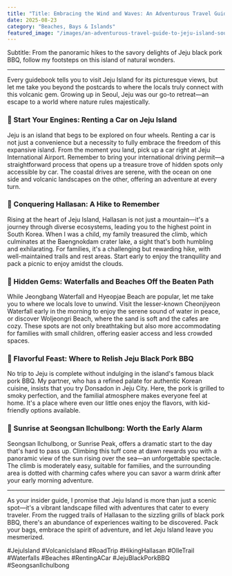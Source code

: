 ```yaml
---
title: "Title: Embracing the Wind and Waves: An Adventurous Travel Guide to Jeju Island"
date: 2025-08-23
category: "Beaches, Bays & Islands"
featured_image: "/images/an-adventurous-travel-guide-to-jeju-island-south-korea-211536.jpg"
---
```


Subtitle: From the panoramic hikes to the savory delights of Jeju black pork BBQ, follow my footsteps on this island of natural wonders.

---

Every guidebook tells you to visit Jeju Island for its picturesque views, but let me take you beyond the postcards to where the locals truly connect with this volcanic gem. Growing up in Seoul, Jeju was our go-to retreat—an escape to a world where nature rules majestically.

### 🚗 Start Your Engines: Renting a Car on Jeju Island

Jeju is an island that begs to be explored on four wheels. Renting a car is not just a convenience but a necessity to fully embrace the freedom of this expansive island. From the moment you land, pick up a car right at Jeju International Airport. Remember to bring your international driving permit—a straightforward process that opens up a treasure trove of hidden spots only accessible by car. The coastal drives are serene, with the ocean on one side and volcanic landscapes on the other, offering an adventure at every turn.

### 🌋 Conquering Hallasan: A Hike to Remember

Rising at the heart of Jeju Island, Hallasan is not just a mountain—it's a journey through diverse ecosystems, leading you to the highest point in South Korea. When I was a child, my family treasured the climb, which culminates at the Baengnokdam crater lake, a sight that's both humbling and exhilarating. For families, it's a challenging but rewarding hike, with well-maintained trails and rest areas. Start early to enjoy the tranquility and pack a picnic to enjoy amidst the clouds.

### 🌊 Hidden Gems: Waterfalls and Beaches Off the Beaten Path

While Jeongbang Waterfall and Hyeopjae Beach are popular, let me take you to where we locals love to unwind. Visit the lesser-known Cheonjiyeon Waterfall early in the morning to enjoy the serene sound of water in peace, or discover Woljeongri Beach, where the sand is soft and the cafes are cozy. These spots are not only breathtaking but also more accommodating for families with small children, offering easier access and less crowded spaces.

### 🍴 Flavorful Feast: Where to Relish Jeju Black Pork BBQ

No trip to Jeju is complete without indulging in the island's famous black pork BBQ. My partner, who has a refined palate for authentic Korean cuisine, insists that you try Donsadon in Jeju City. Here, the pork is grilled to smoky perfection, and the familial atmosphere makes everyone feel at home. It's a place where even our little ones enjoy the flavors, with kid-friendly options available.

### 🌅 Sunrise at Seongsan Ilchulbong: Worth the Early Alarm

Seongsan Ilchulbong, or Sunrise Peak, offers a dramatic start to the day that's hard to pass up. Climbing this tuff cone at dawn rewards you with a panoramic view of the sun rising over the sea—an unforgettable spectacle. The climb is moderately easy, suitable for families, and the surrounding area is dotted with charming cafes where you can savor a warm drink after your early morning adventure.

---

As your insider guide, I promise that Jeju Island is more than just a scenic spot—it's a vibrant landscape filled with adventures that cater to every traveler. From the rugged trails of Hallasan to the sizzling grills of black pork BBQ, there's an abundance of experiences waiting to be discovered. Pack your bags, embrace the spirit of adventure, and let Jeju Island leave you mesmerized.

#JejuIsland #VolcanicIsland #RoadTrip #HikingHallasan #OlleTrail #Waterfalls #Beaches #RentingACar #JejuBlackPorkBBQ #SeongsanIlchulbong